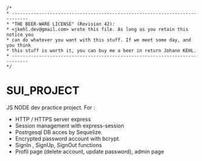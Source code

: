     /*
    * ----------------------------------------------------------------------------
    * "THE BEER-WARE LICENSE" (Revision 42):
    * <jkehl.dev@gmail.com> wrote this file. As long as you retain this notice you
    * can do whatever you want with this stuff. If we meet some day, and you think
    * this stuff is worth it, you can buy me a beer in return Johann KEHL.
    * ----------------------------------------------------------------------------
    */

# SUI_PROJECT
JS NODE dev practice project.
For :
- HTTP / HTTPS server express
- Session management with express-session
- Postrgesql DB acces by Sequelize.
- Encrypted password account with bcrypt.
- SignIn , SignUp, SignOut functions
- Profil page (delete account, update password), admin page

